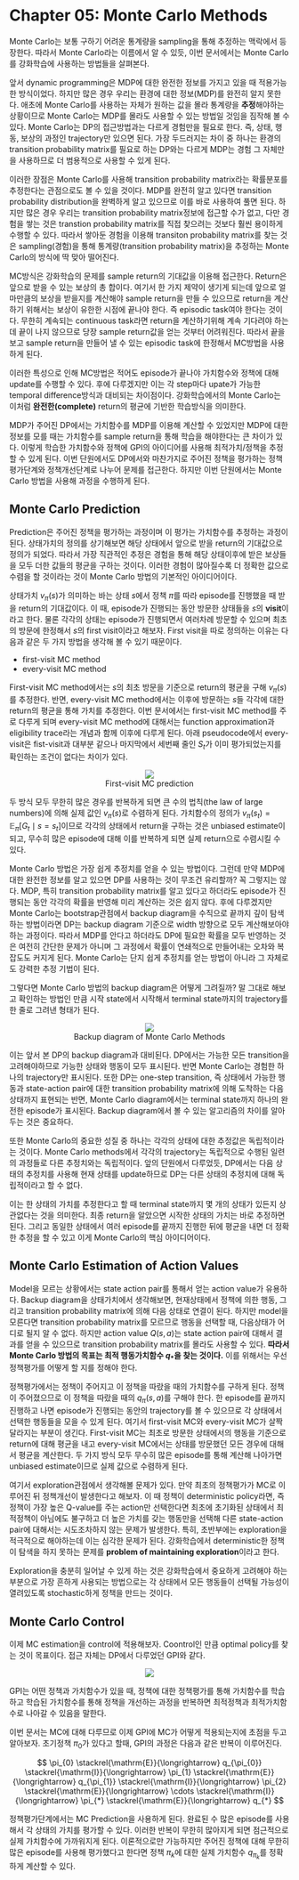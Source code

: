 # Chapter 05: Monte Carlo Methods

Monte Carlo는 보통 구하기 어려운 통계량을 sampling을 통해 추정하는 맥락에서 등장한다. 따라서 Monte Carlo라는 이름에서 알 수 있듯, 이번 문서에서는 Monte Carlo를 강화학습에 사용하는 방법들을 살펴본다.

앞서 dynamic programming은 MDP에 대한 완전한 정보를 가지고 있을 때 적용가능한 방식이었다. 하지만 많은 경우 우리는 환경에 대한 정보(MDP)를 완전히 알지 못한다. 애초에 Monte Carlo를 사용하는 자체가 원하는 값을 몰라 통계량을 **추정**해야하는 상황이므로 Monte Carlo는 MDP를 몰라도 사용할 수 있는 방법일 것임을 짐작해 볼 수 있다. Monte Carlo는 DP의 접근방법과는 다르게 경험만을 필요로 한다. 즉, 상태, 행동, 보상의 과정인 trajectory만 있으면 된다. 가장 두드러지는 차이 중 하나는 환경의 transition probability matrix를 필요로 하는 DP와는 다르게 MDP는 경험 그 자체만을 사용하므로 더 범용적으로 사용할 수 있게 된다.

이러한 장점은 Monte Carlo를 사용해 transition probability matrix라는 확률분포를 추정한다는 관점으로도 볼 수 있을 것이다. MDP를 완전히 알고 있다면 transition probability distribution을 완벽하게 알고 있으므로 이를 바로 사용하여 풀면 된다. 하지만 많은 경우 우리는 transition probability matrix정보에 접근할 수가 없고, 다만 경험을 쌓는 것은 transtion probability matrix를 직접 찾으려는 것보다 훨씬 용이하게 수행할 수 있다. 따라서 쌓아둔 경험을 이용해 transiton probability matrix를 찾는 것은 sampling(경험)을 통해 통계량(transition probability matrix)을 추정하는 Monte Carlo의 방식에 딱 맞아 떨어진다.

MC방식은 강화학습의 문제를 sample return의 기대값을 이용해 접근한다. Return은 앞으로 받을 수 있는 보상의 총 합이다. 여기서 한 가지 제약이 생기게 되는데 앞으로 얼마만큼의 보상을 받을지를 계산해야 sample return을 만들 수 있으므로 return을 계산하기 위해서는 보상이 유한한 시점에 끝나야 한다. 즉 episodic task여야 한다는 것이다. 무한히 계속되는 continuous task라면 return을 계산하기위해 계속 기다려야 하는데 끝이 나지 않으므로 당장 sample return값을 얻는 것부터 어려워진다. 따라서 끝을 보고 sample return을 만들어 낼 수 있는 episodic task에 한정해서 MC방법을 사용하게 된다.

이러한 특성으로 인해 MC방법은 적어도 episode가 끝나야 가치함수와 정책에 대해 update를 수행할 수 있다. 후에 다루겠지만 이는 각 step마다 upate가 가능한 temporal difference방식과 대비되는 차이점이다. 강화학습에서의 Monte Carlo는 이처럼 **완전한(complete)** return의 평균에 기반한 학습방식을 의미한다.

MDP가 주어진 DP에서는 가치함수를 MDP를 이용해 계산할 수 있었지만 MDP에 대한 정보를 모를 때는 가치함수를 sample return을 통해 학습을 해야한다는 큰 차이가 있다. 이렇게 학습한 가치함수와 정책에 GPI의 아이디어를 사용해 최적가치/정책을 추정할 수 있게 된다. 이번 단원에서도 DP에서와 마찬가지로 주어진 정책을 평가하는 정책평가단계와 정책개선단계로 나누어 문제를 접근한다. 하지만 이번 단원에서는 Monte Carlo 방법을 사용해 과정을 수행하게 된다.

## Monte Carlo Prediction

Prediction은 주어진 정책을 평가하는 과정이며 이 평가는 가치함수를 추정하는 과정이 된다. 상태가치의 정의를 상기해보면 해당 상태에서 앞으로 받을 return의 기대값으로 정의가 되었다. 따라서 가장 직관적인 추정은 경험을 통해 해당 상태이후에 받은 보상들을 모두 더한 값들의 평균을 구하는 것이다. 이러한 경험이 많아질수록 더 정확한 값으로 수렴을 할 것이라는 것이 Monte Carlo 방법의 기본적인 아이디어이다.

상태가치 $v_{\pi}(s)$가 의미하는 바는 상태 $s$에서 정책 $\pi$를 따라 episode를 진행했을 때 받을 return의 기대값이다. 이 때, episode가 진행되는 동안 방문한 상태들을 $s$의 **visit**이라고 한다. 물론 각각의 상태는 episode가 진행되면서 여러차례 방문할 수 있으며 최초의 방문에 한정해서 $s$의 first visit이라고 해보자. First visit을 따로 정의하는 이유는 다음과 같은 두 가지 방법을 생각해 볼 수 있기 때문이다.

* first-visit MC method
* every-visit MC method

First-visit MC method에서는 $s$의 최초 방문을 기준으로 return의 평균을 구해 $v_{\pi}(s)$를 추정한다. 반면, every-visit MC method에서는 이후에 방문하는 $s$들 각각에 대한 return의 평균을 통해 가치를 추정한다. 이번 문서에서는 first-visit MC method를 주로 다루게 되며 every-visit MC method에 대해서는 function approximation과 eligibility trace라는 개념과 함께 이후에 다루게 된다. 아래 pseudocode에서 every-visit은 fist-visit과 대부분 같으나 마지막에서 세번째 줄인 $S_{t}$가 이미 평가되었는지를 확인하는 조건이 없다는 차이가 있다.

<figure align=center>
<img src="assets/images/Chapter05/fv-mc-pred.png"/>
<figcaption>First-visit MC prediction</figcaption>
</figure>

두 방식 모두 무한히 많은 경우를 반복하게 되면 큰 수의 법칙(the law of large numbers)에 의해 실제 값인 $v_{\pi}(s)$로 수렴하게 된다. 가치함수의 정의가 $v_{\pi}(s_{t}) = \mathbb{E}_{\pi} [G_{t} \mid s = s_{t}]$이므로 각각의 상태에서 return을 구하는 것은 unbiased estimate이 되고, 무수히 많은 episode에 대해 이를 반복하게 되면 실제 return으로 수렴시킬 수 있다.

Monte Carlo 방법은 가장 쉽게 추정치를 얻을 수 있는 방법이다. 그런데 만약 MDP에 대한 완전한 정보를 알고 있으면 DP를 사용하는 것이 무조건 유리할까? 꼭 그렇지는 않다. MDP, 특히 transition probability matrix를 알고 있다고 하더라도 episode가 진행되는 동안 각각의 확률을 반영해 미리 계산하는 것은 쉽지 않다. 후에 다루겠지만 Monte Carlo는 bootstrap관점에서 backup diagram을 수직으로 끝까지 깊이 탐색하는 방법이라면 DP는 backup diagram 기준으로 width 방향으로 모두 계산해보아야 하는 과정이다. 따라서 MDP를 안다고 하더라도 DP에 필요한 확률을 모두 반영하는 것은 여전히 간단한 문제가 아니며 그 과정에서 확률이 연쇄적으로 만들어내는 오차와 복잡도도 커지게 된다. Monte Carlo는 단지 쉽게 추정치를 얻는 방법이 아니라 그 자체로도 강력한 추정 기법이 된다.

그렇다면 Monte Carlo 방법의 backup diagram은 어떻게 그려질까? 말 그대로 해보고 확인하는 방법인 만큼 시작 state에서 시작해서 terminal state까지의 trajectory를 한 줄로 그려낸 형태가 된다.

<figure align=center>
<img src="assets/images/Chapter05/mc_backup_diagram.png"/>
<figcaption>Backup diagram of Monte Carlo Methods</figcaption>
</figure>

이는 앞서 본 DP의 backup diagram과 대비된다. DP에서는 가능한 모든 transition을 고려해야하므로 가능한 상태와 행동이 모두 표시된다. 반면 Monte Carlo는 경험한 하나의 trajectory만 표시된다. 또한 DP는 one-step transition, 즉 상태에서 가능한 행동과 state-action pair에 대한 transition probability matrix에 의해 도착하는 다음 상태까지 표현되는 반면, Monte Carlo diagram에서는 terminal state까지 하나의 완전한 episode가 표시된다. Backup diagram에서 볼 수 있는 알고리즘의 차이를 알아두는 것은 중요하다.

또한 Monte Carlo의 중요한 성질 중 하나는 각각의 상태에 대한 추정값은 독립적이라는 것이다. Monte Carlo methods에서 각각의 trajectory는 독립적으로 수행된 일련의 과정들로 다른 추정치와는 독립적이다. 앞의 단원에서 다루었듯, DP에서는 다음 상태의 추정치를 사용해 현재 상태를 update하므로 DP는 다른 상태의 추정치에 대해 독립적이라고 할 수 없다.

이는 한 상태의 가치를 추정한다고 할 때 terminal state까지 몇 개의 상태가 있든지 상관없다는 것을 의미한다. 최종 return을 알았으면 시작한 상태의 가치는 바로 추정하면 된다. 그리고 동일한 상태에서 여러 episode를 끝까지 진행한 뒤에 평균을 내면 더 정확한 추정을 할 수 있고 이게 Monte Carlo의 핵심 아이디어이다.

## Monte Carlo Estimation of Action Values

Model을 모르는 상황에서는 state action pair를 통해서 얻는 action value가 유용하다. Backup diagram을 상태가치에서 생각해보면, 현재상태에서 정책에 의한 행동, 그리고 transition probability matrix에 의해 다음 상태로 연결이 된다. 하지만 model을 모른다면 transition probability matrix를 모르므로 행동을 선택할 때, 다음상태가 어디로 될지 알 수 없다. 하지만 action value $Q(s, a)$는 state action pair에 대해서 결과를 얻을 수 있으므로 transition probability matrix를 몰라도 사용할 수 있다. **따라서 Monte Carlo 방법의 목표는 최적 행동가치함수 $q_{*}$을 찾는 것이다.** 이를 위해서는 우선 정책평가를 어떻게 할 지를 정해야 한다.

정책평가에서는 정책이 주어지고 이 정책을 따랐을 때의 가치함수를 구하게 된다. 정책이 주어졌으므로 이 정책을 따랐을 때의 $q_{\pi}(s,a)$를 구해야 한다. 한 episode를 끝까지 진행하고 나면 episode가 진행되는 동안의 trajectory를 볼 수 있으므로 각 상태에서 선택한 행동들을 모을 수 있게 된다. 여기서 first-visit MC와 every-visit MC가 살짝 달라지는 부분이 생긴다. First-visit MC는 최초로 방문한 상태에서의 행동을 기준으로 return에 대해 평균을 내고 every-visit MC에서는 상태를 방문했던 모든 경우에 대해서 평균을 계산한다. 두 가지 방식 모두 무수히 많은 episode를 통해 계산해 나아가면 unbiased estimate이므로 실제 값으로 수렴하게 된다.

여기서 exploration관점에서 생각해볼 문제가 있다. 만약 최초의 정책평가가 MC로 이루어진 뒤 정책개선이 발생한다고 해보자. 이 때 정책이 deterministic policy라면, 즉 정책이 가장 높은 Q-value를 주는 action만 선택한다면 최초에 초기화된 상태에서 최적정책이 아님에도 불구하고 더 높은 가치를 갖는 행동만을 선택해 다른 state-action pair에 대해서는 시도조차하지 않는 문제가 발생한다. 특히, 초반부에는 exploration을 적극적으로 해야하는데 이는 심각한 문제가 된다. 강화학습에서 deterministic한 정책이 탐색을 하지 못하는 문제를 **problem of maintaining exploration**이라고 한다.

Exploration을 충분히 일어날 수 있게 하는 것은 강화학습에서 중요하게 고려해야 하는 부분으로 가장 흔하게 사용되는 방법으로는 각 상태에서 모든 행동들이 선택될 가능성이 열려있도록 stochastic하게 정책을 만드는 것이다.

## Monte Carlo Control

이제 MC estimation을 control에 적용해보자. Coontrol인 만큼 optimal policy를 찾는 것이 목표이다. 접근 자체는 DP에서 다루었던 GPI와 같다.

<figure align=center>
<img src="assets/images/Chapter05/mc_gpi.png"/>
<figcaption></figcaption>
</figure>

GPI는 어떤 정책과 가치함수가 있을 때, 정책에 대한 정책평가를 통해 가치함수를 학습하고 학습된 가치함수를 통해 정책을 개선하는 과정을 반복하면 최적정책과 최적가치함수로 나아갈 수 있음을 말한다.

이번 문서는 MC에 대해 다루므로 이제 GPI에 MC가 어떻게 적용되는지에 초점을 두고 알아보자. 초기정책 $\pi_{0}$가 있다고 할때, GPI의 과정은 다음과 같은 반복이 이루어진다.

$$
\pi_{0} \stackrel{\mathrm{E}}{\longrightarrow} q_{\pi_{0}} \stackrel{\mathrm{I}}{\longrightarrow} \pi_{1} \stackrel{\mathrm{E}}{\longrightarrow} q_{\pi_{1}} \stackrel{\mathrm{I}}{\longrightarrow} \pi_{2} \stackrel{\mathrm{E}}{\longrightarrow} \cdots \stackrel{\mathrm{I}}{\longrightarrow} \pi_{*} \stackrel{\mathrm{E}}{\longrightarrow} q_{*}
$$

정책평가단계에서는 MC Prediction을 사용하게 된다. 완료된 수 많은 episode를 사용해서 각 상태의 가치를 평가할 수 있다. 이러한 반복이 무한히 많아지게 되면 점근적으로 실제 가치함수에 가까워지게 된다. 이론적으로만 가능하지만 주어진 정책에 대해 무한히 많은 episode를 사용해 평가했다고 한다면 정책 $\pi_{k}$에 대한 실제 가치함수 $q_{\pi_k}$를 정확하게 계산할 수 있다.
